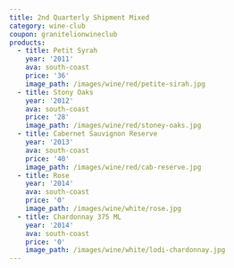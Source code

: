 ```yaml
---
title: 2nd Quarterly Shipment Mixed
category: wine-club
coupon: granitelionwineclub
products:
  - title: Petit Syrah
    year: '2011'
    ava: south-coast
    price: '36'
    image_path: /images/wine/red/petite-sirah.jpg
  - title: Stony Oaks
    year: '2012'
    ava: south-coast
    price: '28'
    image_path: /images/wine/red/stoney-oaks.jpg
  - title: Cabernet Sauvignon Reserve
    year: '2013'
    ava: south-coast
    price: '40'
    image_path: /images/wine/red/cab-reserve.jpg
  - title: Rose
    year: '2014'
    ava: south-coast
    price: '0'
    image_path: /images/wine/white/rose.jpg
  - title: Chardonnay 375 ML
    year: '2014'
    ava: south-coast
    price: '0'
    image_path: /images/wine/white/lodi-chardonnay.jpg
---
```



